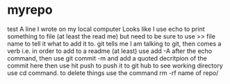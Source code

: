 # myrepo
test
A line I wrote on my local computer
Looks like I use echo to print something to  file (at least the read me) but need to be sure to use >> file name to tell it what to add it to.
git tells me I am talking to git, then comes a verb i.e. in order to add to a readme (at least) use add -A after the echo command, then use git commit -m and add a quoted decritpion of the commit here then use hit push to push it to git hub
to see working directory use cd command. to delete things use the command rm -rf name of repo/
